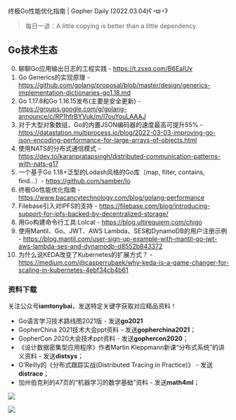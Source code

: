 终极Go性能优化指南 | Gopher Daily (2022.03.04)ʕ◔ϖ◔ʔ

>每日一谚：A little copying is better than a little dependency.

## Go技术生态

0. 聊聊Go应用输出日志的工程实践 - https://t.zsxq.com/B6EaIUv
1. Go Generics的实现原理 - https://github.com/golang/proposal/blob/master/design/generics-implementation-dictionaries-go1.18.md
2. Go 1.17.8和Go 1.16.15发布(主要是安全更新) - https://groups.google.com/g/golang-announce/c/RP1hfrBYVuk/m/I7ouYouLAAAJ
3. 对于大型对象数组，Go的内置JSON编码器的速度最高可提升55% - https://datastation.multiprocess.io/blog/2022-03-03-improving-go-json-encoding-performance-for-large-arrays-of-objects.html
4. 使用NATS的分布式通信模式 - https://dev.to/karanpratapsingh/distributed-communication-patterns-with-nats-g17
5. 一个基于Go 1.18+泛型的Lodash风格的Go库（map, filter, contains, find...）- https://github.com/samber/lo
6. 终极Go性能优化指南 - https://www.bacancytechnology.com/blog/golang-performance
7. Filebase引入对IPFS的支持 - https://filebase.com/blog/introducing-support-for-ipfs-backed-by-decentralized-storage/
8. 用Go构建命令行工具:Lolcat - https://blog.ultirequiem.com/chigo
9. 使用Mantil、Go、JWT、AWS Lambda、SES和DynamoDB的用户注册示例 - https://blog.mantil.com/user-sign-up-example-with-mantil-go-jwt-aws-lambda-ses-and-dynamodb-d8552b843372
10. 为什么说KEDA改变了Kubernetes的扩展方式？ - https://medium.com/@casperrubaek/why-keda-is-a-game-changer-for-scaling-in-kubernetes-4ebf34cb4b61

### 资料下载

关注公众号**iamtonybai**，发送特定关键字获取对应精品资料！

* Go语言学习技术路线图2021版 - 发送**go2021**
* GopherChina 2021技术大会ppt资料 - 发送**gopherchina2021**；
* GopherCon 2020大会技术ppt资料 - 发送**gophercon2020**；
* 《设计数据密集型应用程序》作者Martin Kleppmann新课“分布式系统”的讲义资料 - 发送**distsys**；
* O'Reilly的《分布式跟踪实战(Distributed Tracing in Practice)》 - 发送**distrace**；
* 加州伯克利的47页的“机器学习的数学基础”资料 - 发送**math4ml**；

![](https://mmbiz.qpic.cn/mmbiz_png/cH6WzfQ94mb54jsFJZ3Knmz8obUsf3PBShthmdSw5E01TcYmUReGkj0BWpxHak1HlnlzHvLmKax53YSGr7aNlA/0?wx_fmt=png)

![](https://mmbiz.qpic.cn/mmbiz_png/cH6WzfQ94mb54jsFJZ3Knmz8obUsf3PBrSoqeMvoWCticN2cpU64fJ0FYQdXJhP7ia7WRh8628uOAsQYeE2NibRRw/0?wx_fmt=png)

